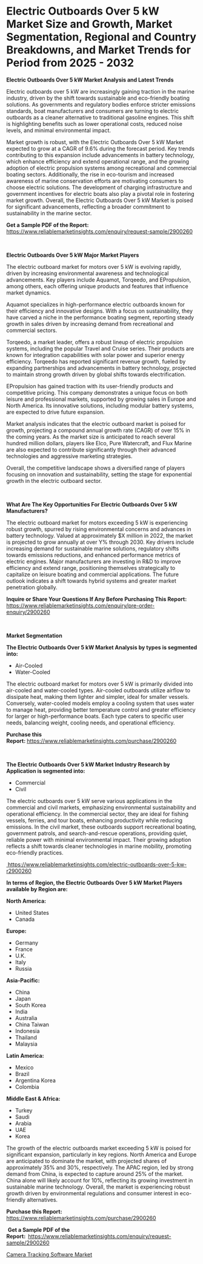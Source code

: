 <p><h1>Electric Outboards Over 5 kW Market Size and Growth, Market Segmentation, Regional and Country Breakdowns, and Market Trends for Period from 2025 -  2032</h1></p><p><strong>Electric Outboards Over 5 kW Market Analysis and Latest Trends</strong></p>
<p><p>Electric outboards over 5 kW are increasingly gaining traction in the marine industry, driven by the shift towards sustainable and eco-friendly boating solutions. As governments and regulatory bodies enforce stricter emissions standards, boat manufacturers and consumers are turning to electric outboards as a cleaner alternative to traditional gasoline engines. This shift is highlighting benefits such as lower operational costs, reduced noise levels, and minimal environmental impact.</p><p>Market growth is robust, with the Electric Outboards Over 5 kW Market expected to grow at a CAGR of 9.6% during the forecast period. Key trends contributing to this expansion include advancements in battery technology, which enhance efficiency and extend operational range, and the growing adoption of electric propulsion systems among recreational and commercial boating sectors. Additionally, the rise in eco-tourism and increased awareness of marine conservation efforts are motivating consumers to choose electric solutions. The development of charging infrastructure and government incentives for electric boats also play a pivotal role in fostering market growth. Overall, the Electric Outboards Over 5 kW Market is poised for significant advancements, reflecting a broader commitment to sustainability in the marine sector.</p></p>
<p><strong>Get a Sample PDF of the Report:&nbsp;</strong> <a href="https://www.reliablemarketinsights.com/enquiry/request-sample/2900260?utm_campaign=3268&utm_medium=2&utm_source=Github&utm_content=ia&utm_term=16032025&utm_id=electric-outboards-over-5-kw">https://www.reliablemarketinsights.com/enquiry/request-sample/2900260</a></p>
<p>&nbsp;</p>
<p><strong>Electric Outboards Over 5 kW Major Market Players</strong></p>
<p><p>The electric outboard market for motors over 5 kW is evolving rapidly, driven by increasing environmental awareness and technological advancements. Key players include Aquamot, Torqeedo, and EPropulsion, among others, each offering unique products and features that influence market dynamics.</p><p>Aquamot specializes in high-performance electric outboards known for their efficiency and innovative designs. With a focus on sustainability, they have carved a niche in the performance boating segment, reporting steady growth in sales driven by increasing demand from recreational and commercial sectors.</p><p>Torqeedo, a market leader, offers a robust lineup of electric propulsion systems, including the popular Travel and Cruise series. Their products are known for integration capabilities with solar power and superior energy efficiency. Torqeedo has reported significant revenue growth, fueled by expanding partnerships and advancements in battery technology, projected to maintain strong growth driven by global shifts towards electrification.</p><p>EPropulsion has gained traction with its user-friendly products and competitive pricing. This company demonstrates a unique focus on both leisure and professional markets, supported by growing sales in Europe and North America. Its innovative solutions, including modular battery systems, are expected to drive future expansion.</p><p>Market analysis indicates that the electric outboard market is poised for growth, projecting a compound annual growth rate (CAGR) of over 15% in the coming years. As the market size is anticipated to reach several hundred million dollars, players like Elco, Pure Watercraft, and Flux Marine are also expected to contribute significantly through their advanced technologies and aggressive marketing strategies.</p><p>Overall, the competitive landscape shows a diversified range of players focusing on innovation and sustainability, setting the stage for exponential growth in the electric outboard sector.</p></p>
<p>&nbsp;</p>
<p><strong>What Are The Key Opportunities For Electric Outboards Over 5 kW Manufacturers?</strong></p>
<p><p>The electric outboard market for motors exceeding 5 kW is experiencing robust growth, spurred by rising environmental concerns and advances in battery technology. Valued at approximately $X million in 2022, the market is projected to grow annually at over Y% through 2030. Key drivers include increasing demand for sustainable marine solutions, regulatory shifts towards emissions reductions, and enhanced performance metrics of electric engines. Major manufacturers are investing in R&D to improve efficiency and extend range, positioning themselves strategically to capitalize on leisure boating and commercial applications. The future outlook indicates a shift towards hybrid systems and greater market penetration globally.</p></p>
<p><strong>Inquire or Share Your Questions If Any Before Purchasing This Report:</strong> <a href="https://www.reliablemarketinsights.com/enquiry/pre-order-enquiry/2900260?utm_campaign=3268&utm_medium=2&utm_source=Github&utm_content=ia&utm_term=16032025&utm_id=electric-outboards-over-5-kw">https://www.reliablemarketinsights.com/enquiry/pre-order-enquiry/2900260</a></p>
<p>&nbsp;</p>
<p><strong>Market Segmentation</strong></p>
<p><strong>The Electric Outboards Over 5 kW Market Analysis by types is segmented into:</strong></p>
<p><ul><li>Air-Cooled</li><li>Water-Cooled</li></ul></p>
<p><p>The electric outboard market for motors over 5 kW is primarily divided into air-cooled and water-cooled types. Air-cooled outboards utilize airflow to dissipate heat, making them lighter and simpler, ideal for smaller vessels. Conversely, water-cooled models employ a cooling system that uses water to manage heat, providing better temperature control and greater efficiency for larger or high-performance boats. Each type caters to specific user needs, balancing weight, cooling needs, and operational efficiency.</p></p>
<p><strong>Purchase this Report:&nbsp;</strong><a href="https://www.reliablemarketinsights.com/purchase/2900260?utm_campaign=3268&utm_medium=2&utm_source=Github&utm_content=ia&utm_term=16032025&utm_id=electric-outboards-over-5-kw">https://www.reliablemarketinsights.com/purchase/2900260</a></p>
<p>&nbsp;</p>
<p><strong>The Electric Outboards Over 5 kW Market Industry Research by Application is segmented into:</strong></p>
<p><ul><li>Commercial</li><li>Civil</li></ul></p>
<p><p>The electric outboards over 5 kW serve various applications in the commercial and civil markets, emphasizing environmental sustainability and operational efficiency. In the commercial sector, they are ideal for fishing vessels, ferries, and tour boats, enhancing productivity while reducing emissions. In the civil market, these outboards support recreational boating, government patrols, and search-and-rescue operations, providing quiet, reliable power with minimal environmental impact. Their growing adoption reflects a shift towards cleaner technologies in marine mobility, promoting eco-friendly practices.</p></p>
<p><a href="https://www.reliablemarketinsights.com/electric-outboards-over-5-kw-r2900260?utm_campaign=3268&utm_medium=2&utm_source=Github&utm_content=ia&utm_term=16032025&utm_id=electric-outboards-over-5-kw">&nbsp;https://www.reliablemarketinsights.com/electric-outboards-over-5-kw-r2900260</a></p>
<p><strong>In terms of Region, the Electric Outboards Over 5 kW Market Players available by Region are:</strong></p>
<p>
    <p> <strong> North America: </strong>
        <ul>
            <li>United States</li>
            <li>Canada</li>
        </ul>
        </p> 
    <p> <strong> Europe: </strong>
        <ul>
            <li>Germany</li>
            <li>France</li>
            <li>U.K.</li>
            <li>Italy</li>
            <li>Russia</li>
        </ul>
        </p> 
    <p> <strong> Asia-Pacific: </strong>
        <ul>
            <li>China</li>
            <li>Japan</li>
            <li>South Korea</li>
            <li>India</li>
            <li>Australia</li>
            <li>China Taiwan</li>
            <li>Indonesia</li>
            <li>Thailand</li>
            <li>Malaysia</li>
        </ul>
        </p> 
    <p> <strong> Latin America: </strong>
        <ul>
            <li>Mexico</li>
            <li>Brazil</li>
            <li>Argentina Korea</li>
            <li>Colombia</li>
        </ul>
        </p> 
    <p> <strong> Middle East & Africa: </strong>
        <ul>
            <li>Turkey</li>
            <li>Saudi</li>
            <li>Arabia</li>
            <li>UAE</li>
            <li>Korea</li>
        </ul>
    </p>
    </p>
<p><p>The growth of the electric outboards market exceeding 5 kW is poised for significant expansion, particularly in key regions. North America and Europe are anticipated to dominate the market, with projected shares of approximately 35% and 30%, respectively. The APAC region, led by strong demand from China, is expected to capture around 25% of the market. China alone will likely account for 10%, reflecting its growing investment in sustainable marine technology. Overall, the market is experiencing robust growth driven by environmental regulations and consumer interest in eco-friendly alternatives.</p></p>
<p><strong>Purchase this Report: </strong><a href="https://www.reliablemarketinsights.com/purchase/2900260?utm_campaign=3268&utm_medium=2&utm_source=Github&utm_content=ia&utm_term=16032025&utm_id=electric-outboards-over-5-kw">https://www.reliablemarketinsights.com/purchase/2900260</a></p>
<p>&nbsp;<strong>Get a Sample PDF of the Report:&nbsp;&nbsp;</strong><a href="https://www.reliablemarketinsights.com/enquiry/request-sample/2900260?utm_campaign=3268&utm_medium=2&utm_source=Github&utm_content=ia&utm_term=16032025&utm_id=electric-outboards-over-5-kw">https://www.reliablemarketinsights.com/enquiry/request-sample/2900260</a></p>
<p><strong></strong></p>
<p><p><a href="https://github.com/voigttyagi/Market-Research-Report-List-1/blob/main/camera-tracking-software-market.md?utm_campaign=3268&utm_medium=2&utm_source=Github&utm_content=ia&utm_term=16032025&utm_id=electric-outboards-over-5-kw">Camera Tracking Software Market</a></p></p>